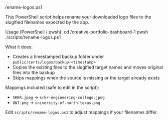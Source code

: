 rename-logos.ps1

This PowerShell script helps rename your downloaded logo files to the slugified filenames expected by the app.

Usage (PowerShell / pwsh):
  cd <repo-root>/creative-portfolio-dashboard-1
  pwsh ./scripts/rename-logos.ps1

What it does:
- Creates a timestamped backup folder under `public/certs/logos/backup-<timestamp>`
- Copies the existing files to the slugified target names and moves original files into the backup
- Skips mappings when the source is missing or the target already exists

Mappings included (safe to edit in the script):
- `SRKR.jpeg` -> `srkr-engineering-college.jpeg`
- `UNT.png`   -> `university-of-north-texas.png`

Edit `scripts/rename-logos.ps1` to adjust mappings if your filenames differ.
